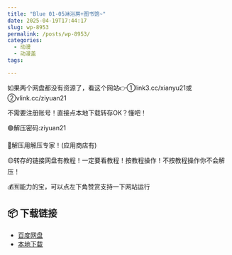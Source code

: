```yaml
---
title: "Blue 01-05淋浴房+图书馆~"
date: 2025-04-19T17:44:17
slug: wp-8953
permalink: /posts/wp-8953/
categories:
  - 动漫
  - 动漫盖
tags:

---
```


如果两个网盘都没有资源了，看这个网站👉①link3.cc/xianyu21或②vlink.cc/ziyuan21

不需要注册账号！直接点本地下载转存OK？懂吧！

🟢解压密码:ziyuan21

🔵解压用解压专家！(应用商店有)

🟡转存的链接网盘有教程！一定要看教程！按教程操作！不按教程操作你不会解压！

💰🈶能力的宝，可以点左下角赞赏支持一下网站运行

## 📦 下载链接
- [百度网盘](https://blziyuan21.com/pay-download/8953?key=39875d1a2a&down_id=0)
- [本地下载](https://blziyuan21.com/pay-download/8953?key=39875d1a2a&down_id=1)

